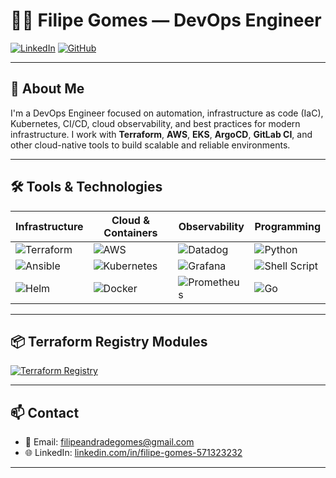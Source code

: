 # 👨‍💻 Filipe Gomes — DevOps Engineer

[![LinkedIn](https://img.shields.io/badge/LinkedIn-Filipe%20Gomes-0077B5?style=for-the-badge&logo=linkedin&logoColor=white)](https://www.linkedin.com/in/filipe-gomes-571323232/)
[![GitHub](https://img.shields.io/badge/GitHub-filipegomes11-181717?style=for-the-badge&logo=github&logoColor=white)](https://github.com/filipegomes11)

---

## 🚀 About Me

I'm a DevOps Engineer focused on automation, infrastructure as code (IaC), Kubernetes, CI/CD, cloud observability, and best practices for modern infrastructure. I work with **Terraform**, **AWS**, **EKS**, **ArgoCD**, **GitLab CI**, and other cloud-native tools to build scalable and reliable environments.

---

## 🛠️ Tools & Technologies

| Infrastructure | Cloud & Containers | Observability | Programming |
|----------------|--------------------|----------------|-------------|
| ![Terraform](https://img.shields.io/badge/Terraform-623CE4?style=for-the-badge&logo=terraform&logoColor=white) | ![AWS](https://img.shields.io/badge/AWS-232F3E?style=for-the-badge&logo=amazonaws&logoColor=white) | ![Datadog](https://img.shields.io/badge/Datadog-632CA6?style=for-the-badge&logo=datadog&logoColor=white) | ![Python](https://img.shields.io/badge/Python-3776AB?style=for-the-badge&logo=python&logoColor=white) |
| ![Ansible](https://img.shields.io/badge/Ansible-EE0000?style=for-the-badge&logo=ansible&logoColor=white) | ![Kubernetes](https://img.shields.io/badge/Kubernetes-326CE5?style=for-the-badge&logo=kubernetes&logoColor=white) | ![Grafana](https://img.shields.io/badge/Grafana-F46800?style=for-the-badge&logo=grafana&logoColor=white) | ![Shell Script](https://img.shields.io/badge/Shell-121011?style=for-the-badge&logo=gnu-bash&logoColor=white) |
| ![Helm](https://img.shields.io/badge/Helm-0F1689?style=for-the-badge&logo=helm&logoColor=white) | ![Docker](https://img.shields.io/badge/Docker-2496ED?style=for-the-badge&logo=docker&logoColor=white) | ![Prometheus](https://img.shields.io/badge/Prometheus-E6522C?style=for-the-badge&logo=prometheus&logoColor=white) | ![Go](https://img.shields.io/badge/Go-00ADD8?style=for-the-badge&logo=go&logoColor=white) |

---

## 📦 Terraform Registry Modules

[![Terraform Registry](https://img.shields.io/badge/Terraform%20Module-VPC--AWS-5C4EE5?style=for-the-badge&logo=terraform&logoColor=white)](https://registry.terraform.io/modules/filipegomes11/vpc/aws)

---

## 📫 Contact

- 📧 Email: filipeandradegomes@gmail.com  
- 🌐 LinkedIn: [linkedin.com/in/filipe-gomes-571323232](https://www.linkedin.com/in/filipe-gomes-571323232/)

---
